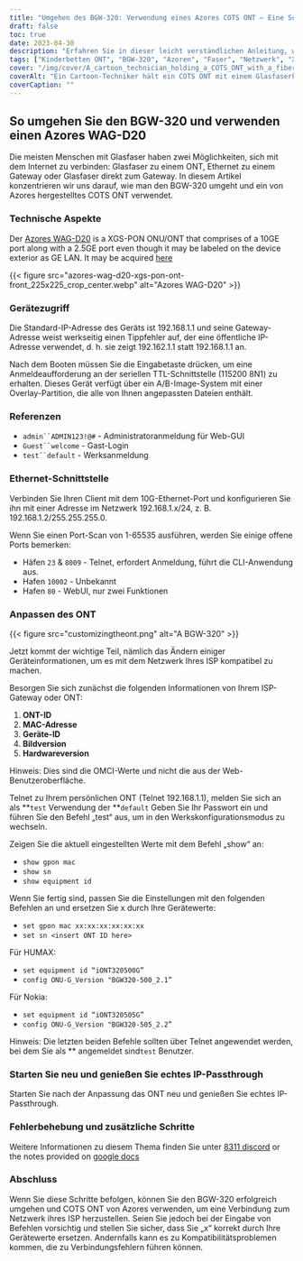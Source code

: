 ```yaml
---
title: "Umgehen des BGW-320: Verwendung eines Azores COTS ONT – Eine Schritt-für-Schritt-Anleitung"
draft: false
toc: true
date: 2023-04-30
description: "Erfahren Sie in dieser leicht verständlichen Anleitung, wie Sie den BGW-320 umgehen und ein von Azores hergestelltes COTS ONT verwenden, um eine Verbindung zum Netzwerk Ihres ISP herzustellen."
tags: ["Kinderbetten ONT", "BGW-320", "Azoren", "Faser", "Netzwerk", "XGS-PON", "Ethernet", "IP-Passthrough", "Anpassung", "ISP", "Ont-ID", "MAC-Adresse", "Geräte-ID", "Bildversion", "Hardware Version", "Telnet", "CLI-Anwendung", "Web-GUI", "Werkskonfigurationsmodus", "Kompatibilitätsprobleme"]
cover: "/img/cover/A_cartoon_technician_holding_a_COTS_ONT_with_a_fiber_cable.png"
coverAlt: "Ein Cartoon-Techniker hält ein COTS ONT mit einem Glasfaserkabel im Hintergrund."
coverCaption: ""
---
```


## So umgehen Sie den BGW-320 und verwenden einen Azores WAG-D20

Die meisten Menschen mit Glasfaser haben zwei Möglichkeiten, sich mit dem Internet zu verbinden: Glasfaser zu einem ONT, Ethernet zu einem Gateway oder Glasfaser direkt zum Gateway. In diesem Artikel konzentrieren wir uns darauf, wie man den BGW-320 umgeht und ein von Azores hergestelltes COTS ONT verwendet.

### Technische Aspekte

Der [Azores WAG-D20](https://cdn.shopifycdn.net/s/files/1/0280/5153/8029/files/Azores_Product_Specification_-_WAG-D20_v0.6.pdf?v=1604914153) is a XGS-PON ONU/ONT that comprises of a 10GE port along with a 2.5GE port even though it may be labeled on the device exterior as GE LAN. It may be acquired [here](https://www.balticnetworks.com/products/azores-1x-10gbe-1x-2-5gbe-intel-based-xgspon-ont)

{{< figure src="azores-wag-d20-xgs-pon-ont-front_225x225_crop_center.webp" alt="Azores WAG-D20" >}}

### Gerätezugriff

Die Standard-IP-Adresse des Geräts ist 192.168.1.1 und seine Gateway-Adresse weist werkseitig einen Tippfehler auf, der eine öffentliche IP-Adresse verwendet, d. h. sie zeigt 192.162.1.1 statt 192.168.1.1 an.

Nach dem Booten müssen Sie die Eingabetaste drücken, um eine Anmeldeaufforderung an der seriellen TTL-Schnittstelle (115200 8N1) zu erhalten. Dieses Gerät verfügt über ein A/B-Image-System mit einer Overlay-Partition, die alle von Ihnen angepassten Dateien enthält.
 
### Referenzen

- `admin``ADMIN123!@#` - Administratoranmeldung für Web-GUI
- `Guest``welcome` - Gast-Login
- `test``default` - Werksanmeldung

### Ethernet-Schnittstelle

Verbinden Sie Ihren Client mit dem 10G-Ethernet-Port und konfigurieren Sie ihn mit einer Adresse im Netzwerk 192.168.1.x/24, z. B. 192.168.1.2/255.255.255.0.

Wenn Sie einen Port-Scan von 1-65535 ausführen, werden Sie einige offene Ports bemerken:

- Häfen `23` & `8009` - Telnet, erfordert Anmeldung, führt die CLI-Anwendung aus.
- Hafen `10002` - Unbekannt
- Hafen `80` - WebUI, nur zwei Funktionen

### Anpassen des ONT

{{< figure src="customizingtheont.png" alt="A BGW-320" >}}

Jetzt kommt der wichtige Teil, nämlich das Ändern einiger Geräteinformationen, um es mit dem Netzwerk Ihres ISP kompatibel zu machen.

Besorgen Sie sich zunächst die folgenden Informationen von Ihrem ISP-Gateway oder ONT:

1. **ONT-ID**
2. **MAC-Adresse**
3. **Geräte-ID**
4. **Bildversion**
5. **Hardwareversion**

Hinweis: Dies sind die OMCI-Werte und nicht die aus der Web-Benutzeroberfläche.

Telnet zu Ihrem persönlichen ONT (Telnet 192.168.1.1), melden Sie sich an als **`test` Verwendung der **`default` Geben Sie Ihr Passwort ein und führen Sie den Befehl „test“ aus, um in den Werkskonfigurationsmodus zu wechseln.

Zeigen Sie die aktuell eingestellten Werte mit dem Befehl „show“ an:

- `show gpon mac`
- `show sn`
- `show equipment id`

Wenn Sie fertig sind, passen Sie die Einstellungen mit den folgenden Befehlen an und ersetzen Sie x durch Ihre Gerätewerte:

- `set gpon mac xx:xx:xx:xx:xx:xx`
- `set sn <insert ONT ID here>`

Für HUMAX:

- `set equipment id “iONT320500G”`
- `config ONU-G_Version "BGW320-500_2.1”`

Für Nokia:

- `set equipment id “iONT320505G”`
- `config ONU-G_Version "BGW320-505_2.2”`

Hinweis: Die letzten beiden Befehle sollten über Telnet angewendet werden, bei dem Sie als ** angemeldet sind`test` Benutzer.

### Starten Sie neu und genießen Sie echtes IP-Passthrough

Starten Sie nach der Anpassung das ONT neu und genießen Sie echtes IP-Passthrough.

### Fehlerbehebung und zusätzliche Schritte
Weitere Informationen zu diesem Thema finden Sie unter [8311 discord](https://discord.gg/XbTWBbSG4p) or the notes provided on [google docs](https://docs.google.com/document/d/13gucfDOf8X9ptkj5BOg12V0xcqqDZDnvROJpW5CIpJ4/)

### Abschluss

Wenn Sie diese Schritte befolgen, können Sie den BGW-320 erfolgreich umgehen und COTS ONT von Azores verwenden, um eine Verbindung zum Netzwerk ihres ISP herzustellen. Seien Sie jedoch bei der Eingabe von Befehlen vorsichtig und stellen Sie sicher, dass Sie „x“ korrekt durch Ihre Gerätewerte ersetzen. Andernfalls kann es zu Kompatibilitätsproblemen kommen, die zu Verbindungsfehlern führen können.


